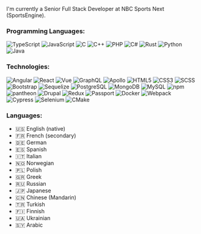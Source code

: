 I'm currently a Senior Full Stack Developer at NBC Sports Next (SportsEngine).

### Programming Languages:

![TypeScript](https://img.shields.io/badge/TypeScript-blue.svg?&style=for-the-badge&logo=typescript&logoColor=white)
![JavaScript](https://img.shields.io/badge/JavaScript-F7DF1E?style=for-the-badge&logo=javascript&logoColor=black)
![C](https://img.shields.io/badge/C-blue.svg?&style=for-the-badge&logo=C&logoColor=white)
![C++](https://img.shields.io/badge/C++-blue.svg?&style=for-the-badge&logo=cplusplus&logoColor=white)
![PHP](https://img.shields.io/badge/PHP-777BB4.svg?&style=for-the-badge&logo=PHP&logoColor=black)
![C#](https://img.shields.io/badge/C%23-239120.svg?&style=for-the-badge&logo=C%20Sharp&logoColor=white)
![Rust](https://img.shields.io/badge/Rust-black.svg?&style=for-the-badge&logo=Rust&logoColor=white)
![Python](https://img.shields.io/badge/Python-3776AB.svg?&style=for-the-badge&logo=Python&logoColor=white)
![Java](https://img.shields.io/badge/Java-007396.svg?&style=for-the-badge&logo=Java&logoColor=white)

### Technologies:

![Angular](https://img.shields.io/badge/Angular-DD0031.svg?&style=for-the-badge&logo=Angular&logoColor=black)
![React](https://img.shields.io/badge/React-61DAFB.svg?&style=for-the-badge&logo=React&logoColor=black)
![Vue](https://img.shields.io/badge/Vue-4FC08D.svg?&style=for-the-badge&logo=Vue.js&logoColor=black)
![GraphQL](https://img.shields.io/badge/GraphQL-E10098.svg?&style=for-the-badge&logo=GraphQL&logoColor=white)
![Apollo](https://img.shields.io/badge/Apollo-311C87.svg?&style=for-the-badge&logo=Apollo%20GraphQL&logoColor=white)
![HTML5](https://img.shields.io/badge/HTML5-E34F26.svg?&style=for-the-badge&logo=HTML5&logoColor=white)
![CSS3](https://img.shields.io/badge/CSS3-1572B6.svg?&style=for-the-badge&logo=CSS3&logoColor=white)
![SCSS](https://img.shields.io/badge/SCSS-CC6699.svg?&style=for-the-badge&logo=Sass&logoColor=white)
![Bootstrap](https://img.shields.io/badge/Bootstrap-7952B3.svg?&style=for-the-badge&logo=Bootstrap&logoColor=white)
![Sequelize](https://img.shields.io/badge/Sequelize-52B0E7.svg?&style=for-the-badge&logo=Sequelize&logoColor=white)
![PostgreSQL](https://img.shields.io/badge/Postgres-4169E1.svg?&style=for-the-badge&logo=PostgreSQL&logoColor=white)
![MongoDB](https://img.shields.io/badge/Mongo-47A248.svg?&style=for-the-badge&logo=MongoDB&logoColor=white)
![MySQL](https://img.shields.io/badge/SQL-blue.svg?&style=for-the-badge&logo=MySQL&logoColor=white)
![npm](https://img.shields.io/badge/npm-CB3837.svg?&style=for-the-badge&logo=npm&logoColor=white)
![pantheon](https://img.shields.io/badge/Pantheon-FFDC28.svg?&style=for-the-badge&logo=Pantheon&logoColor=black)
![Drupal](https://img.shields.io/badge/Drupal-0678BE.svg?&style=for-the-badge&logo=Drupal&logoColor=white)
![Redux](https://img.shields.io/badge/Redux-764ABC.svg?&style=for-the-badge&logo=Redux&logoColor=white)
![Passport](https://img.shields.io/badge/Passport-34E27A.svg?&style=for-the-badge&logo=Passport&logoColor=black)
![Docker](https://img.shields.io/badge/Docker-2496ED.svg?&style=for-the-badge&logo=Docker&logoColor=white)
![Webpack](https://img.shields.io/badge/Webpack-8DD6F9.svg?&style=for-the-badge&logo=Webpack&logoColor=white)
![Cypress](https://img.shields.io/badge/Cypress-17202C.svg?&style=for-the-badge&logo=Cypress&logoColor=white)
![Selenium](https://img.shields.io/badge/Selenium-43B02A.svg?&style=for-the-badge&logo=Selenium&logoColor=white)
![CMake](https://img.shields.io/badge/CMake-064F8C.svg?&style=for-the-badge&logo=CMake&logoColor=white)

### Languages:
- 🇺🇸 English (native)
- 🇫🇷 French (secondary)
- 🇩🇪 German
- 🇪🇸 Spanish
- 🇮🇹 Italian
- 🇳🇴 Norwegian
- 🇵🇱 Polish
- 🇬🇷 Greek
- 🇷🇺 Russian
- 🇯🇵 Japanese
- 🇨🇳 Chinese (Mandarin)
- 🇹🇷 Turkish
- 🇫🇮 Finnish
- 🇺🇦 Ukrainian
- 🇸🇾 Arabic

